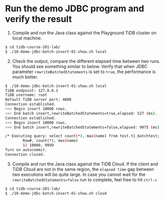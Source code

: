# Run the demo JDBC program and verify the result

1. Compile and run the Java class against the Playground TiDB cluster on local machine.
```bash
$ cd tidb-course-201-lab/
$ ./10-demo-jdbc-batch-insert-01-show.sh local

```

2. Check the output, compare the different elapsed time between two runs. You should see something similar to below. Verify that when JDBC parameter `rewriteBatchedStatements` is set to `true`, the performance is much better. 
```bash
$ ./10-demo-jdbc-batch-insert-01-show.sh local
TiDB endpoint: 127.0.0.1
TiDB username: root
Default TiDB server port: 4000
Connection established.
>>> Begin insert 10000 rows.
>>> End batch insert,rewriteBatchedStatements=true,elapsed: 527 (ms).
Connection established.
>>> Begin insert 10000 rows.
>>> End batch insert,rewriteBatchedStatements=false,elapsed: 9975 (ms).

/* Executing query: select count(*), max(name) from test.t1_batchtest; */
        Row#, count(*), max(name)
        1) 10000, 9999
Turn on autocommit.
Connection closed.
``` 

3. Compile and run the Java class against the TiDB Cloud. If the client and TiDB Cloud are not in the same region, the `elapsed time` gap between two executions will be quite large. In case you cannot wait for the `rewriteBatchedStatements=false` run to complete, feel free to hit `ctrl-c`
```bash
$ cd tidb-course-201-lab/
$ ./10-demo-jdbc-batch-insert-01-show.sh cloud

```